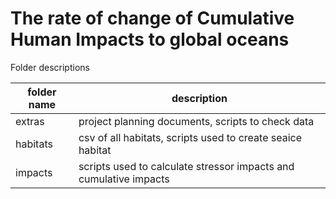 # The rate of change of Cumulative Human Impacts to global oceans


Folder descriptions

folder name     |  description    
--------------- | -------------------
extras          | project planning documents, scripts to check data
habitats        | csv of all habitats, scripts used to create seaice habitat
impacts         | scripts used to calculate stressor impacts and cumulative impacts

